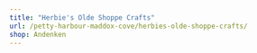 ```yaml
---
title: "Herbie's Olde Shoppe Crafts"
url: /petty-harbour-maddox-cove/herbies-olde-shoppe-crafts/
shop: Andenken
---
```

